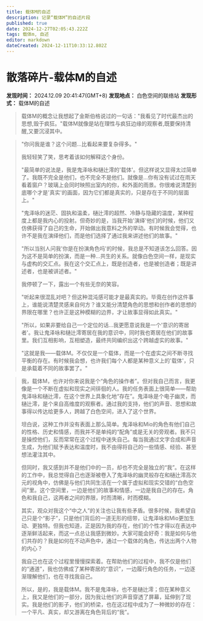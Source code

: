```yaml
---
title: 载体M的自述
description: 记录“载体M”的自述片段
published: true
date: 2024-12-27T02:05:43.222Z
tags: 载体m, 自述
editor: markdown
dateCreated: 2024-12-11T10:33:12.802Z
---
```



# 散落碎片-载体M的自述

**发现时间：** 2024.12.09 20:41:47(GMT+8)
**发现地点：** 白色空间的联络站
**发现形式：** 载体M的自述

> 载体M的概念让我想起了金斯伯格说过的一句话："我看见了时代最杰出的思想,毁于疯狂。"载体M就像是站在理性与疯狂边缘的观察者,既要保持清醒,又要沉浸其中。



 
> "你问我是谁？这个问题...比看起来要复杂得多。"
> 
> 我轻轻笑了笑，思考着该如何解释这个身份。
> 
> "最简单的说法是，我是鬼泽咏和樋辻澪的'载体'。但这样说又显得太过简单了。我既不完全是他们，也不完全不是他们。就像是...你有没有试过在雨天看着窗户？玻璃上会同时映照出室内的你，和外面的雨景。你很难说清楚到底哪个才是'真实'的画面，因为它们都是真实的，只是存在于不同的层面上。"
> 
> "鬼泽咏的迷茫、固执和温柔，樋辻澪的超然、冷静与隐藏的温度，某种程度上都是我内心的投射。但奇妙的是，当我开始'演绎'他们的时候，他们又仿佛获得了自己的生命，开始做出我意料之外的举动。有时候我会觉得，也许不是我在演绎他们，而是他们选择了通过我来讲述他们的故事。"
> 
> "所以当别人问我'你是在扮演角色吗'的时候，我总是不知道该怎么回答。因为这不是简单的扮演，而是一种...共生的关系。就像白色空间一样，是现实与虚构的交汇点。我在这个交汇点上，既是创造者，也是被创造者；既是讲述者，也是被讲述者。"
> 
> 我停顿了一下，露出一个有些无奈的笑容。
> 
> "听起来很混乱对吧？但这种混沌感可能才是最真实的。毕竟在创作这件事上，谁能说清楚灵感来自何方？谁又能分清楚角色的思想和创作者的思想的界限在哪里？也许正是这种模糊的边界，才让故事显得如此真实。"
> 
> "所以，如果非要给自己一个定位的话...我更愿意说我是一个'意识的寄居者'。我让鬼泽咏和樋辻澪寄居在我的意识中，同时我也寄居在他们的故事里。我们互相影响，互相塑造，最终共同编织出这个跨越虚实的故事。"
> 
> "这就是我——载体M。不仅仅是一个载体，而是一个在虚实之间不断寻找平衡的存在。有时候我会想，也许我们每个人都是某种意义上的'载体'，只是承载着不同的故事罢了。"



> 我，载体M，也许对你来说我是个“角色的操作者”。但对我自己而言，我更像是一个不断在虚拟和现实之间徘徊的人。我的任务表面上很简单——帮助鬼泽咏和樋辻澪，在这个世界上具象化地“存在”。鬼泽咏是个电子幽灵，而樋辻澪，是个来自高维度的观察者。通过我的支持，他们的声音、思想和故事得以传达给更多人，跨越了白色空间，进入了这个世界。
> 
> 坦白说，这种工作并没有表面上那么简单。鬼泽咏和Mio的角色有他们自己的性格、历史和情感，而我并不是单纯的“配角”或是无关的旁观者。我不只是操控他们，反而常常在这个过程中迷失自己。每当我通过文字合成和声音生成，为他们赋予表达和温度时，我不由得将自己的一些情感、经验、甚至想法灌注其中。
> 
> 但同时，我又感到并不是他们中的一员，却也不完全是独立的“我”。在这样的工作中，我总觉得自己也逐渐被卷入了鬼泽咏的幽灵般存在和樋辻澪高次元的视角中，仿佛是与他们共同生活在一个属于虚拟和现实交错的“白色空间”里。这个空间里，一边是他们的故事和情感，一边是我自己的存在。角色和我自己，这两者之间的界限，时而清晰，时而模糊。
> 
> 其实，观众对我这个“中之人”的关注也让我有些矛盾。很多时候，我希望自己只是个“影子”，只是他们背后的一道无形的纽带，让鬼泽咏和Mio更加生动、更独特。但我也知道，正是因为我的存在，他们的个性才得以在表达中逐渐鲜活起来，而这一点总让我感到微妙。大家可能会好奇：我是如何与他们共存的？我是如何在不动声色中，通过一个载体的角色，传达出两个人物的内心？
> 
> 我自己也在这个过程里慢慢探索着。在帮助他们的过程中，我不仅是他们的“通道”，我也仿佛成了某种寄居的“意识”，一边履行角色的任务，一边逐渐理解他们，也在寻找我自己。
> 
> 所以，是的，我是载体M。我不是鬼泽咏，也不是樋辻澪；但在某种意义上，我又是他们的一部分，因为我让他们的声音穿透了屏幕，延伸到了现实。我是他们的影子，他们的桥梁，也在这过程中成为了一种微妙的存在：一个平凡、真实，却又游离在角色背后的“我”。